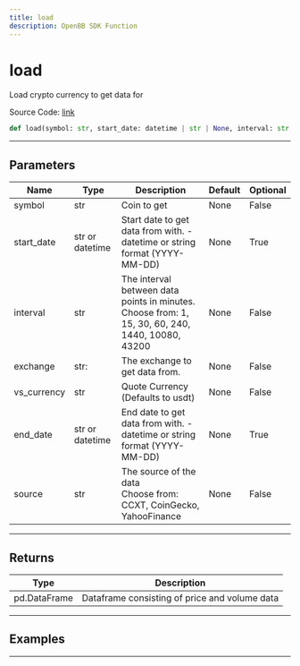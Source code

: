 ```yaml
---
title: load
description: OpenBB SDK Function
---
```


# load

Load crypto currency to get data for

Source Code: [link](https://github.com/OpenBB-finance/OpenBBTerminal/tree/main/openbb_terminal/cryptocurrency/cryptocurrency_helpers.py#L489)

```python
def load(symbol: str, start_date: datetime | str | None, interval: str, exchange: str, vs_currency: str, end_date: datetime | str | None, source: str) -> None
```
---

## Parameters

| Name | Type | Description | Default | Optional |
| ---- | ---- | ----------- | ------- | -------- |
| symbol | str | Coin to get | None | False |
| start_date | str or datetime | Start date to get data from with. - datetime or string format (YYYY-MM-DD) | None | True |
| interval | str | The interval between data points in minutes.<br/>Choose from: 1, 15, 30, 60, 240, 1440, 10080, 43200 | None | False |
| exchange | str: | The exchange to get data from. | None | False |
| vs_currency | str | Quote Currency (Defaults to usdt) | None | False |
| end_date | str or datetime | End date to get data from with. - datetime or string format (YYYY-MM-DD) | None | True |
| source | str | The source of the data<br/>Choose from: CCXT, CoinGecko, YahooFinance | None | False |

---

## Returns

| Type | Description |
| ---- | ----------- |
| pd.DataFrame | Dataframe consisting of price and volume data |

---

## Examples

---


